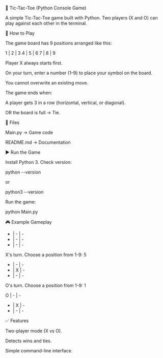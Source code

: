 🎲 Tic-Tac-Toe (Python Console Game)

A simple Tic-Tac-Toe game built with Python.
Two players (X and O) can play against each other in the terminal.



📌 How to Play

The game board has 9 positions arranged like this:

1 | 2 | 3
4 | 5 | 6
7 | 8 | 9


Player X always starts first.

On your turn, enter a number (1–9) to place your symbol on the board.

You cannot overwrite an existing move.

The game ends when:

A player gets 3 in a row (horizontal, vertical, or diagonal).

OR the board is full → Tie.

📂 Files

Main.py → Game code

README.md → Documentation



▶️ Run the Game

Install Python 3. Check version:

python --version


or

python3 --version


Run the game:

python Main.py

🎮 Example Gameplay
- | - | -
- | - | -
- | - | -

X's turn.
Choose a position from 1-9: 5

- | - | -
- | X | -
- | - | -

O's turn.
Choose a position from 1-9: 1

O | - | -
- | X | -
- | - | -




✅ Features

Two-player mode (X vs O).

Detects wins and ties.

Simple command-line interface.